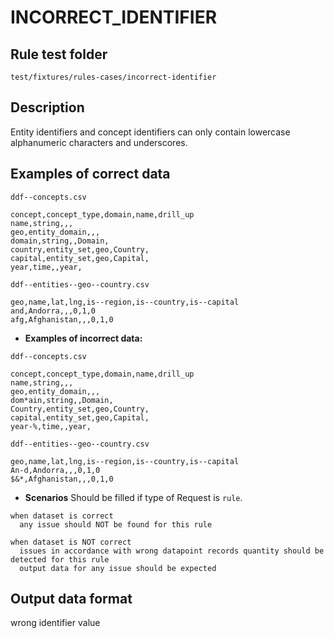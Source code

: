 # INCORRECT_IDENTIFIER

## Rule test folder 

`test/fixtures/rules-cases/incorrect-identifier`

## Description

Entity identifiers and concept identifiers can only contain lowercase alphanumeric characters and underscores.

## Examples of correct data

`ddf--concepts.csv`
```
concept,concept_type,domain,name,drill_up
name,string,,,
geo,entity_domain,,,
domain,string,,Domain,
country,entity_set,geo,Country,
capital,entity_set,geo,Capital,
year,time,,year,
```

`ddf--entities--geo--country.csv`
```
geo,name,lat,lng,is--region,is--country,is--capital
and,Andorra,,,0,1,0
afg,Afghanistan,,,0,1,0
```
* **Examples of incorrect data:**

`ddf--concepts.csv`
```
concept,concept_type,domain,name,drill_up
name,string,,,
geo,entity_domain,,,
dom*ain,string,,Domain,
Country,entity_set,geo,Country,
capital,entity_set,geo,Capital,
year-%,time,,year,
```

`ddf--entities--geo--country.csv`
```
geo,name,lat,lng,is--region,is--country,is--capital
An-d,Andorra,,,0,1,0
$&*,Afghanistan,,,0,1,0
```

* **Scenarios** Should be filled if type of Request is `rule`.

```
when dataset is correct
  any issue should NOT be found for this rule
```

```
when dataset is NOT correct
  issues in accordance with wrong datapoint records quantity should be detected for this rule
  output data for any issue should be expected
```

## Output data format

wrong identifier value
